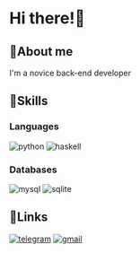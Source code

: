 # Hi there!👋
## 🦄About me
I'm a novice back-end developer
## 🌈Skills
### Languages
![python](https://img.shields.io/badge/Python-ABEDE1?style=for-the-badge&logo=Python&logoColor=white)
![haskell](https://img.shields.io/badge/Haskell-E8CEED?style=for-the-badge&logo=haskell&logoColor=white)
### Databases
![mysql](https://img.shields.io/badge/MySQL-FBB1D8?style=for-the-badge&logo=MySQL&logoColor=white)
![sqlite](https://img.shields.io/badge/SQLITE-94FFC9?style=for-the-badge&logo=SQLITE&logoColor=white)
## 🔗Links
[![telegram](https://img.shields.io/badge/Telegram-ABEDE1?style=for-the-badge&logo=Telegram&logoColor=white)](https://t.me/d11_11b)
[![gmail](https://img.shields.io/badge/Gmail-FBB1D8?style=for-the-badge&logo=Gmail&logoColor=white)](mailto:llllq1.1.1.1pllll@gmail.com)
